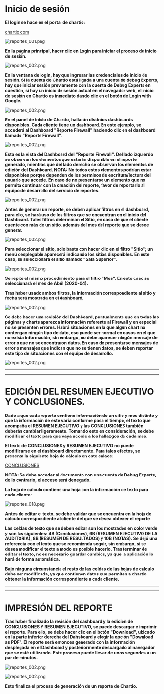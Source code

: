 # __Inicio de sesión__

__El login se hace en el portal de chartio:__

[chartio.com](https://chartio.com)

![reportes_001.png](https://raw.githubusercontent.com/EgaleanaDexperts/services-manual/master/manual/reportes_001.png)

__En la página principal, hacer clic en Login para iniciar el proceso de inicio de sesión.__

![reportes_002.png](https://raw.githubusercontent.com/EgaleanaDexperts/services-manual/master/manual/Images/reportes_002.png)

__En la ventana de login, hay que ingresar las credenciales de inicio de sesión. Si la cuenta de Chartio está ligada a una cuenta de debug Experts, hay que iniciar sesión previamente con la cuenta de Debug Experts en cuestión, si hay un inicio de sesión actual en el navegador web, el inicio de sesión en Chartio es inmediato dando clic en el botón de Login with Google.__

![reportes_002.png](https://raw.githubusercontent.com/EgaleanaDexperts/services-manual/master/manual/Images/reportes_003.png)

__En el panel de inicio de Chartio, hallarán distintos dashboards disponibles. Cada cliente tiene un dashboard. En este ejemplo, se accederá al Dashboard "Reporte Firewall" haciendo clic en el dashboard llamado "Reporte Firewall".__

![reportes_002.png](https://raw.githubusercontent.com/EgaleanaDexperts/services-manual/master/manual/Images/reportes_004.png)

__Esta es la vista del Dashboard del "Reporte Firewall". Del lado izquierdo se observan los elementos que estarán disponible en el reporte generado, mientras que del lado derecho se observan los elementos de edición del Dashboard. NOTA: No todos estos elementos podrían estar disponibles porque dependen de los permisos de escritura/lectura del usuario que accede. En caso de no presentarse un elemento que no permita continuar con la creación del reporte, favor de reportarlo al equipo de desarrollo del servicio de reportes.__

![reportes_002.png](https://raw.githubusercontent.com/EgaleanaDexperts/services-manual/master/manual/Images/reportes_005.png)

__Antes de generar un reporte, se deben aplicar filtros en el dashboard, para ello, se hará uso de los filtros que se encuentran en el inicio del Dashboard. Tales filtros determinan el Sitio, en caso de que el cliente cuente con más de un sitio, además del mes del reporte que se desee generar.__

![reportes_002.png](https://raw.githubusercontent.com/EgaleanaDexperts/services-manual/master/manual/Images/reportes_006.png)

__Para seleccionar el sitio, solo basta con hacer clic en el filtro "Sitio"; un menú desplegable aparecerá indicando los sitios disponibles. En este caso, se seleccionará el sitio llamado "Sala Superior".__

![reportes_002.png](https://raw.githubusercontent.com/EgaleanaDexperts/services-manual/master/manual/Images/reportes_007.png)

__Se repite el mismo procedimiento para el filtro "Mes". En este caso se seleccionará el mes de Abril (2020-04).__

__Tras haber usado ambos filtros, la información correspondiente al sitio y fecha será mostrada en el dashboard.__

![reportes_002.png](https://raw.githubusercontent.com/EgaleanaDexperts/services-manual/master/manual/Images/reportes_008.png)

__Se debe hacer una revisión del Dashboard, puntualmente que en todas las páginas y charts aparezca información referente al Firewall y en especial no se presenten errores. Habrá situaciones en la que algun chart no contengan ningún tipo de dato, eso puede ser normal en casos en el que no exista información, sin embargo, no debe aparecer ningún mensaje de error o que no se encontraron datos. En caso de presentarse mensajes de error o mensajes que indican que no se tienen datos, se deben reportar este tipo de situaciones con el equipo de desarrollo.__

![reportes_002.png](https://raw.githubusercontent.com/EgaleanaDexperts/services-manual/master/manual/Images/reportes_009.png)

__ __
__ __
# __EDICIÓN DEL RESUMEN EJECUTIVO Y CONCLUSIONES.__

__Dado a que cada reporte contiene información de un sitio y mes distinto y que la información de este varía conforme pasa el tiempo, el texto que acompaña el RESUMEN EJECUTIVO y las CONCLUSIONES también deberán cambiar ligeramente. Tomando esto en consideración, se debe modificar el texto para que vaya acorde a los hallazgos de cada mes.__

__El texto de CONCLUSIONES y RESUMEN EJECUTIVO no puede modificarse en el dashboard directamente. Para tales efectos, se presenta la siguiente hoja de cálculo en este enlace:__

[CONCLUSIONES](https://docs.google.com/spreadsheets/d/1E4HEr_s-1gbaDd7df7QIOizUtiawzFQHnOfnTUAmwxw/edit?usp=sharing)

__NOTA: Se debe acceder al documento con una cuenta de Debug Experts, de lo contrario, el acceso será denegado.__

__La hoja de cálculo contiene una hoja con la información de texto para cada cliente:__

![reportes_018.png](https://raw.githubusercontent.com/EgaleanaDexperts/services-manual/master/manual/Images/reportes_018.png)

__Antes de editar el texto, se debe validar que se encuentra en la hoja de cálculo correspondiente al cliente del que se desea obtener el reporte__

__Las celdas de texto que se deben editar son los mostrados en color verde y son las siguientes: 4B (Conclusiones), 6B (RESUMEN EJECUTIVO DE LA AUDITORÍA), 8B (RESUMEN DE RESULTADOS) y 10B (NOTAS). Se dejó una referencia con el texto que se recomienda seguir, sin embargo, si se desea modificar el texto a modo es posible hacerlo. Tras terminar de editar el texto, no es necesario guardar cambios, ya que la aplicación lo hará de forma automática.__

__Bajo ninguna circunstancia el resto de las celdas de las hojas de cálculo debe ser modificada, ya que contienen datos que permiten a chartio obtener la información correspondiente a cada cliente.__


__ __
__ __
# __IMPRESIÓN DEL REPORTE__


__Tras haber finalizado la revisión del dashboard y la edición de CONCLUSIONES Y RESUMEN EJECUTIVO, se puede descargar e imprimir el reporte. Para ello, se debe hacer clic en el botón "Download", ubicado en la parte inferior derecha del Dahsboard y elegir la opción "Download as PDF". El reporte será entonces generado con la información desplegada en el Dashboard y posteriormente descargado al navegador que se esté utilizando. Este proceso puede llevar de unos segundos a un par de minutos.__

![reportes_002.png](https://raw.githubusercontent.com/EgaleanaDexperts/services-manual/master/manual/Images/reportes_010.png)

![reportes_002.png](https://raw.githubusercontent.com/EgaleanaDexperts/services-manual/master/manual/Images/reportes_011.png)

__Esto finaliza el proceso de generación de un reporte de Chartio.__















